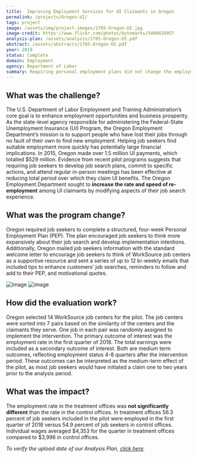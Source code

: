 ```yaml
---
title:  Improving Employment Services for UI Claimants in Oregon
permalink: /projects/Oregon-UI/
tags: project  
image: /assets/img/project-images/1705-Oregon-UI.jpg  
image-credit: https://www.flickr.com/photos/bytemarks/5409428957
analysis-plan: /assets/analysis/1705-Oregon-UI.pdf
abstract: /assets/abstracts/1705-Oregon-UI.pdf
year: 2019  
status: Complete
domain: Employment
agency: Department of Labor
summary: Requiring personal employment plans did not change the employment rate
---
```


## What was the challenge?

The U.S. Department of Labor Employment and Training Administration’s core goal is to enhance employment opportunities and business prosperity. As the state-level agency responsible for administering the Federal-State Unemployment Insurance (UI) Program, the Oregon Employment Department’s mission is to support people who have lost their jobs through no fault of their own to find new employment. Helping job seekers find suitable employment more quickly has potentially large financial implications. In 2015, Oregon made over 1.5 million UI payments, which totalled $529 million. Evidence from recent pilot programs suggests that requiring job seekers to develop job search plans, commit to specific actions, and attend regular in-person meetings has been effective at reducing total period over which they claim UI benefits. The Oregon Employment Department sought to **increase the rate and speed of re-employment** among UI claimants by modifying aspects of their job search experience. 

## What was the program change?

Oregon required job seekers to complete a structured, four-week Personal Employment Plan (PEP). The plan encouraged job seekers to think more expansively about their job search and develop implementation intentions. Additionally, Oregon mailed job seekers information with the standard welcome letter to encourage job seekers to think of WorkSource job centers as a supportive resource and sent a series of up to 12 bi-weekly emails that included tips to enhance customers’ job searches, reminders to follow and add to their PEP, and motivational quotes. 

![image]({{site.baseurl}}/assets/img/project-images/1705-image.png)
![image]({{site.baseurl}}/assets/img/project-images/1705-image2.png)

## How did the evaluation work?

Oregon selected 14 WorkSource job centers for the pilot. The job centers were sorted into 7 pairs based on the similarity of the centers and the claimants they serve. One job in each pair was randomly assigned to implement the intervention. The primary outcome of interest was the employment rate in the first quarter of 2018. The total earnings were included as a secondary outcome of interest. Both are medium term outcomes, reflecting employment status 4-8 quarters after the intervention period. These outcomes can be interpreted as the medium-term effect of the pilot, as most job seekers would have initiated a claim one to two years prior to the analysis period.

## What was the impact?

The employment rate in the treatment offices was **not significantly different** than the rate in the control offices. In treatment offices 56.3 percent of job seekers included in the pilot were employed in the first quarter of 2018 versus 54.9 percent of job seekers in control offices. Individual wages averaged $4,353 for the quarter in treatment offices compared to $3,998 in control offices. 

<i>To verify the upload date of our Analysis Plan, <a href="https://github.com/gsa-oes/office-of-evaluation-sciences/commits/master/assets/analysis/1705-Oregon-UI.pdf">click here</a>.</i>
